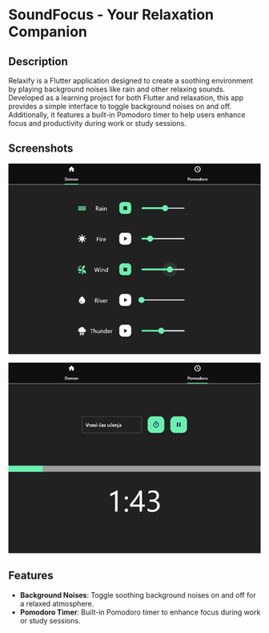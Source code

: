 # SoundFocus - Your Relaxation Companion

## Description

Relaxify is a Flutter application designed to create a soothing environment by playing background noises like rain and other relaxing sounds. Developed as a learning project for both Flutter and relaxation, this app provides a simple interface to toggle background noises on and off. Additionally, it features a built-in Pomodoro timer to help users enhance focus and productivity during work or study sessions.

## Screenshots

![Screenshot 1](screenshots/sound_focus_JaWy8LQoD7.png)

![Screenshot 2](screenshots/sound_focus_wu9SxvQ1Hs.png)

## Features

- **Background Noises**: Toggle soothing background noises on and off for a relaxed atmosphere.
- **Pomodoro Timer**: Built-in Pomodoro timer to enhance focus during work or study sessions.
